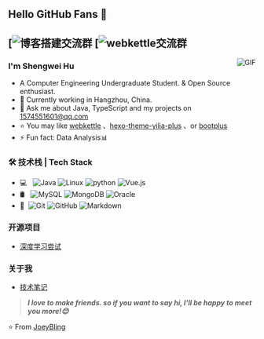 ## Hello GitHub Fans 👋
[![博客搭建交流群]()
[![webkettle交流群]()
---
<img align="right" alt="GIF" src="https://raw.githubusercontent.com/JoeyBling/JoeyBling/master/pic/pusheencode.gif" />

### I'm Shengwei Hu

- A Computer Engineering Undergraduate Student. & Open Source enthusiast.
- 🌱 Currently working in Hangzhou, China.
- 💬 Ask me about Java, TypeScript and my projects on [1574551601@qq.com](mailto:1574551601@qq.com)
- ⭐ You may like [webkettle](https://github.com/JoeyBling/webkettle) 、[hexo-theme-yilia-plus](https://github.com/JoeyBling/hexo-theme-yilia-plus) 、or [bootplus](https://github.com/JoeyBling/bootplus)
- ⚡ Fun fact: Data Analysis📊

### 🛠 技术栈 | Tech Stack

- 💻 &#160; ![Java](https://img.shields.io/badge/-Java-333333?style=flat&logo=Java&logoColor=007396)
![Linux](https://img.shields.io/badge/-Linux-333333?style=flat&logo=Linux&logoColor=FCC624)
![python](https://img.shields.io/badge/-Node.js-333333?style=flat&logo=python)
![Vue.js](https://img.shields.io/badge/-VueJS-333333?style=flat&logo=Vue.js)
- 🛢 &#160; ![MySQL](https://img.shields.io/badge/-MySQL-333333?style=flat&logo=mysql)
![MongoDB](https://img.shields.io/badge/-MongoDB-333333?style=flat&logo=mongodb)
![Oracle](https://img.shields.io/badge/-Oracle-333333?style=flat&logo=Oracle)
- 🔧 &#160;![Git](https://img.shields.io/badge/-Git-333333?style=flat&logo=git)
![GitHub](https://img.shields.io/badge/-GitHub-333333?style=flat&logo=github)
![Markdown](https://img.shields.io/badge/-Markdown-333333?style=flat&logo=markdown)

### 开源项目
- [深度学习尝试](https://github.com/JoeyBling/bootplus)


### 关于我
- [技术笔记]()

> ***I love to make friends. so if you want to say hi, I'll be happy to meet you more!😊***

⭐️ From [JoeyBling](https://github.com/hswelephant)
